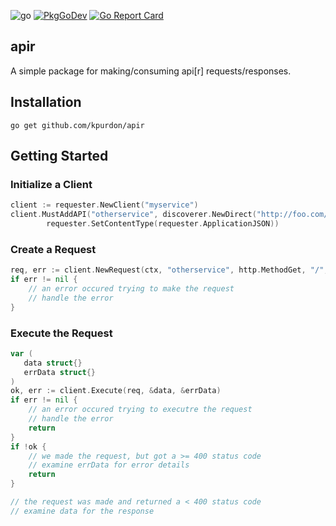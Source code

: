 ![go](https://github.com/kpurdon/apir/workflows/go/badge.svg)
[![PkgGoDev](https://pkg.go.dev/badge/github.com/kpurdon/apir)](https://pkg.go.dev/github.com/kpurdon/apir)
[![Go Report Card](https://goreportcard.com/badge/github.com/kpurdon/apir)](https://goreportcard.com/report/github.com/kpurdon/apir)

apir
-----

A simple package for making/consuming api[r] requests/responses.

## Installation

`go get github.com/kpurdon/apir`

## Getting Started


### Initialize a Client

```go
client := requester.NewClient("myservice")
client.MustAddAPI("otherservice", discoverer.NewDirect("http://foo.com/api"),
		requester.SetContentType(requester.ApplicationJSON))
```

### Create a Request

```go
req, err := client.NewRequest(ctx, "otherservice", http.MethodGet, "/", nil)
if err != nil {
    // an error occured trying to make the request
    // handle the error
}
```

### Execute the Request

```go
var (
   data struct{}
   errData struct{}
)
ok, err := client.Execute(req, &data, &errData)
if err != nil {
    // an error occured trying to executre the request
    // handle the error
    return
}
if !ok {
    // we made the request, but got a >= 400 status code
    // examine errData for error details
    return
}

// the request was made and returned a < 400 status code
// examine data for the response
```
